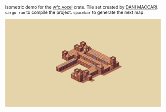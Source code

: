 Isometric demo for the [wfc_voxel](https://github.com/BonsonW/wfc_voxel) crate. Tile set created by [DANI MACCARI](https://dani-maccari.itch.io/cardboard-castles).\
`cargo run` to compile the project.
`spacebar` to generate the next map.

![Preview](https://github.com/BonsonW/isometric_demo/blob/main/assets/preview.gif)